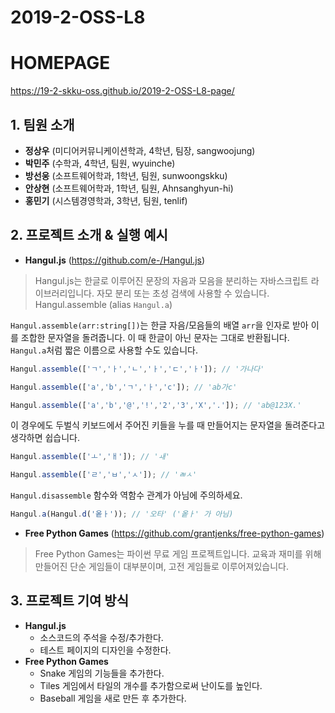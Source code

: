 2019-2-OSS-L8
=================

# HOMEPAGE
https://19-2-skku-oss.github.io/2019-2-OSS-L8-page/

## 1. 팀원 소개
- **정상우** (미디어커뮤니케이션학과, 4학년, 팀장, sangwoojung)
- **박민주** (수학과, 4학년, 팀원, wyuinche)
- **방선웅** (소프트웨어학과, 1학년, 팀원, sunwoongskku) 
- **안상현** (소프트웨어학과, 1학년, 팀원, Ahnsanghyun-hi)
- **홍민기** (시스템경영학과, 3학년, 팀원, tenlif)

## 2. 프로젝트 소개 & 실행 예시 
- **Hangul.js** (https://github.com/e-/Hangul.js)

> Hangul.js는 한글로 이루어진 문장의 자음과 모음을 분리하는 자바스크립트 라이브러리입니다. 자모 분리 또는 초성 검색에 사용할 수 있습니다.
> Hangul.assemble (alias `Hangul.a`)

`Hangul.assemble(arr:string[])`는 한글 자음/모음들의 배열 `arr`을 인자로 받아 이를 조합한 문자열을 돌려줍니다. 이 때 한글이 아닌 문자는 그대로 반환됩니다. `Hangul.a`처럼 짧은 이름으로 사용할 수도 있습니다.

```js
Hangul.assemble(['ㄱ','ㅏ','ㄴ','ㅏ','ㄷ','ㅏ']); // '가나다'

Hangul.assemble(['a','b','ㄱ','ㅏ','c']); // 'ab가c'

Hangul.assemble(['a','b','@','!','2','3','X','.']); // 'ab@123X.'
```

이 경우에도 두벌식 키보드에서 주어진 키들을 누를 때 만들어지는 문자열을 돌려준다고 생각하면 쉽습니다.

```js
Hangul.assemble(['ㅗ','ㅐ']); // 'ㅙ'

Hangul.assemble(['ㄹ','ㅂ','ㅅ']); // 'ㄼㅅ'
```

`Hangul.disassemble` 함수와 역함수 관계가 아님에 주의하세요.

```js
Hangul.a(Hangul.d('옽ㅏ')); // '오타' ('옽ㅏ' 가 아님)
```
- **Free Python Games** (https://github.com/grantjenks/free-python-games)

> Free Python Games는 파이썬 무료 게임 프로젝트입니다. 교육과 재미를 위해 만들어진 단순 게임들이 대부분이며, 고전 게임들로 이루어져있습니다.

## 3. 프로젝트 기여 방식

- **Hangul.js**
    * 소스코드의 주석을 수정/추가한다.
    * 테스트 페이지의 디자인을 수정한다.
- **Free Python Games**
    * Snake 게임의 기능들을 추가한다.
    * Tiles 게임에서 타일의 개수를 추가함으로써 난이도를 높인다.
    * Baseball 게임을 새로 만든 후 추가한다.
